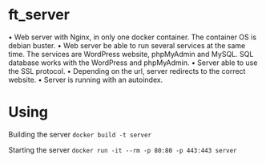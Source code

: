 # ft_server
• Web server with Nginx, in only one docker container. The container OS is debian buster.
• Web server be able to run several services at the same time. The services are WordPress website, phpMyAdmin and MySQL. SQL database works with the WordPress and phpMyAdmin.
• Server able to use the SSL protocol.
• Depending on the url, server redirects to the correct website.
• Server is running with an autoindex.
# Using

Building the server `docker build -t server`

Starting the server `docker run -it --rm -p 80:80 -p 443:443 server`
